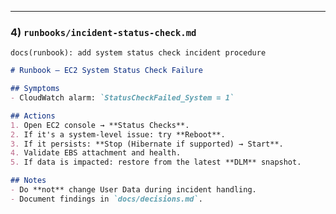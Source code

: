 ---

### 4) `runbooks/incident-status-check.md`  
`docs(runbook): add system status check incident procedure`

```markdown
# Runbook — EC2 System Status Check Failure

## Symptoms
- CloudWatch alarm: `StatusCheckFailed_System = 1`

## Actions
1. Open EC2 console → **Status Checks**.
2. If it's a system-level issue: try **Reboot**.
3. If it persists: **Stop (Hibernate if supported) → Start**.
4. Validate EBS attachment and health.
5. If data is impacted: restore from the latest **DLM** snapshot.

## Notes
- Do **not** change User Data during incident handling.
- Document findings in `docs/decisions.md`.
